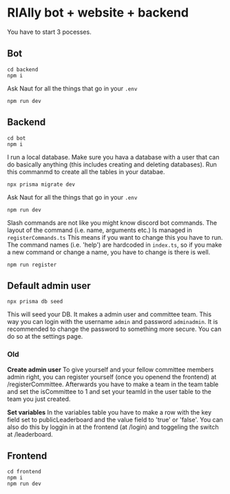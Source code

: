 # RIAlly bot + website + backend

You have to start 3 pocesses.

## Bot

```
cd backend
npm i
```

Ask Naut for all the things that go in your `.env`

```
npm run dev
```

## Backend

```
cd bot
npm i
```

I run a local database. Make sure you hava a database with a user that can do basically anything (this includes creating and deleting databases). Run this commanmd to create all the tables in your databae.

```
npx prisma migrate dev
```

Ask Naut for all the things that go in your `.env`

```
npm run dev
```

Slash commands are not like you might know discord bot commands. The layout of the command (i.e. name, arguments etc.) Is managed in `registerCommands.ts` This means if you want to change this you have to run. The command names (i.e. 'help') are hardcoded in `index.ts`, so if you make a new command or change a name, you have to change is there is well.

```
npm run register
```

## Default admin user
```
npx prisma db seed
```
This will seed your DB. It makes a admin user and committee team. This way you can login with the username `admin` and password `adminadmin`. It is recommended to change the password to something more secure. You can do so at the settings page. 

### Old

**Create admin user**
To give yourself and your fellow committee members admin right, you can register yourself (once you openend the frontend) at /registerCommittee. Afterwards you have to make a team in the team table and set the isCommittee to 1 and set your teamId in the user table to the team you just created.

**Set variables**
In the variables table you have to make a row with the key field set to publicLeaderboard and the value field to 'true' or 'false'. You can also do this by loggin in at the frontend (at /login) and toggeling the switch at /leaderboard.

## Frontend

```
cd frontend
npm i
npm run dev
```
